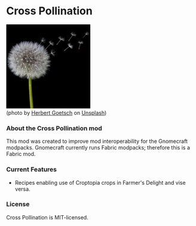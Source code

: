 # Cross Pollination

![icon](./src/main/resources/assets/crosspollination/icon.png)
<br />(photo by <a href="https://unsplash.com/@hg_photo?utm_source=unsplash&utm_medium=referral&utm_content=creditCopyText">Herbert Goetsch</a> on <a href="https://unsplash.com/s/photos/dandelion?utm_source=unsplash&utm_medium=referral&utm_content=creditCopyText">Unsplash</a>)

### About the Cross Pollination mod
This mod was created to improve mod interoperability for the Gnomecraft modpacks.
Gnomecraft currently runs Fabric modpacks; therefore this is a Fabric mod.

### Current Features
* Recipes enabling use of Croptopia crops in Farmer's Delight and vise versa.

### License
Cross Pollination is MIT-licensed.
